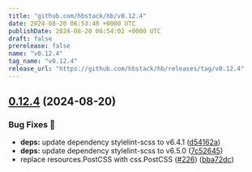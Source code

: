 ```yaml
---
title: "github.com/hbstack/hb/v0.12.4"
date: 2024-08-20 06:53:48 +0000 UTC
publishDate: 2024-08-20 06:54:02 +0000 UTC
draft: false
prerelease: false
name: "v0.12.4"
tag_name: "v0.12.4"
release_url: "https://github.com/hbstack/hb/releases/tag/v0.12.4"
---
```


## [0.12.4](https://github.com/hbstack/hb/compare/v0.12.3...v0.12.4) (2024-08-20)


### Bug Fixes 🐞

* **deps:** update dependency stylelint-scss to v6.4.1 ([d54162a](https://github.com/hbstack/hb/commit/d54162acdbeef8fa9130fe56e0b6ede267f6f765))
* **deps:** update dependency stylelint-scss to v6.5.0 ([7c52645](https://github.com/hbstack/hb/commit/7c526453e140bf689d21ed6f62fcc71eb839ab85))
* replace resources.PostCSS with css.PostCSS ([#226](https://github.com/hbstack/hb/issues/226)) ([bba72dc](https://github.com/hbstack/hb/commit/bba72dccedcaee8fa7fd6c06b8da31043e1f42ab))
